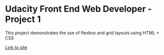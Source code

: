 # Udacity Front End Web Developer - Project 1

This project demonstrates the use of flexbox and grid layouts using HTML + CSS

[Link to site](src/index.html)
